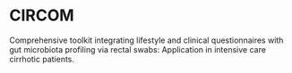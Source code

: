 # CIRCOM
Comprehensive toolkit integrating lifestyle and clinical questionnaires with gut microbiota profiling via rectal swabs: Application in intensive care cirrhotic patients. 
